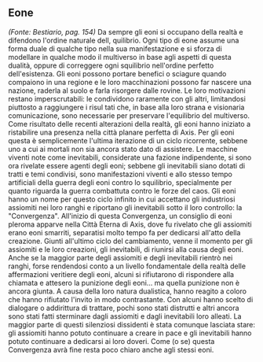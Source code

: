 ## **Eone**

_(Fonte: Bestiario, pag. 154)_ Da sempre gli eoni si occupano della realtà e
difendono l'ordine naturale dell, quilibrio. Ogni tipo di eone assume una forma
duale di qualche tipo nella sua manifestazione e si sforza di modellare in
qualche modo il multiverso in base agli aspetti di questa dualità, oppure di
correggere ogni squilibrio nell'ordine perfetto dell'esistenza. Gli eoni possono
portare benefici o sciagure quando compaiono in una regione e le loro
macchinazioni possono far nascere una nazione, raderla al suolo e farla
risorgere dalle rovine. Le loro motivazioni restano imperscrutabili: le
condividono raramente con gli altri, limitandosi piuttosto a raggiungere i risul
tati che, in base alla loro strana e visionaria comunicazione, sono necessarie
per preservare l'equilibrio del multiverso. Come risultato delle recenti
alterazioni della realtà, gli eoni hanno iniziato a ristabilire una presenza
nella città planare perfetta di Axis. Per gli eoni questa è semplicemente
l'ultima iterazione di un ciclo ricorrente, sebbene uno a cui ai mortali non sia
ancora stato dato di assistere. Le macchine viventi note come inevitabili,
considerate una fazione indipendente, si sono ora rivelate essere agenti degli
eoni; sebbene gli inevitabili siano dotati di tratti e temi condivisi, sono
manifestazioni viventi e allo stesso tempo artificiali della guerra degli eoni
contro lo squilibrio, specialmente per quanto riguarda la guerra combattuta
contro le forze del caos. Gli eoni hanno un nome per questo ciclo infinito in
cui accettano gli industriosi assiomiti nei loro ranghi e riportano gli
inevitabili sotto il loro controllo: la "Convergenza". All'inizio di questa
Convergenza, un consiglio di eoni pleroma apparve nella Città Eterna di Axis,
dove fu rivelato che gli assiomiti erano eoni smarriti, separatisi molto tempo
fa per dedicarsi all'atto della creazione. Giunti all'ultimo ciclo del
cambiamento, venne il momento per gli assiomiti e le loro creazioni, gli
inevitabili, di riunirsi alla causa degli eoni. Anche se la maggior parte degli
assiomiti e degli inevitabili rientrò nei ranghi, forse rendendosi conto a un
livello fondamentale della realtà delle affermazioni veritiere degli eoni,
alcuni si rifiutarono di rispondere alla chiamata e attesero la punizione degli
eoni... ma quella punizione non è ancora giunta. A causa della loro natura
dualistica, hanno reagito a coloro che hanno rifiutato l'invito in modo
contrastante. Con alcuni hanno scelto di dialogare o addirittura di trattare,
pochi sono stati distrutti e altri ancora sono stati fatti sterminare dagli
assiomiti e dagli inevitabili loro alleati. La maggior parte di questi
silenziosi dissidenti è stata comunque lasciata stare: gli assiomiti hanno
potuto continuare a creare in pace e gli inevitabili hanno potuto continuare a
dedicarsi ai loro doveri. Come (o se) questa Convergenza avrà fine resta poco
chiaro anche agli stessi eoni.
